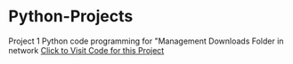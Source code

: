 # Python-Projects
Project 1 Python code programming for "Management Downloads Folder in network
[Click to Visit Code for this Project](/Management_Download_folder.py)

